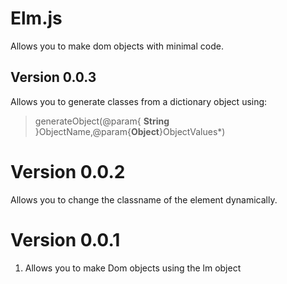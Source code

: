 # Elm.js

Allows you to make dom objects with minimal code.

## Version 0.0.3

Allows you to generate classes from a dictionary object using:

>generateObject(@param{ **String** }ObjectName,@param{**Object**}ObjectValues*)

# Version 0.0.2

Allows you to change the classname of the element dynamically.

# Version 0.0.1

1. Allows you to make Dom objects using the lm object
